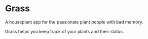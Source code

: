 # Grass
A houseplant app for the passionate plant people with bad memory.

Grass helps you keep track of your plants and their status.
